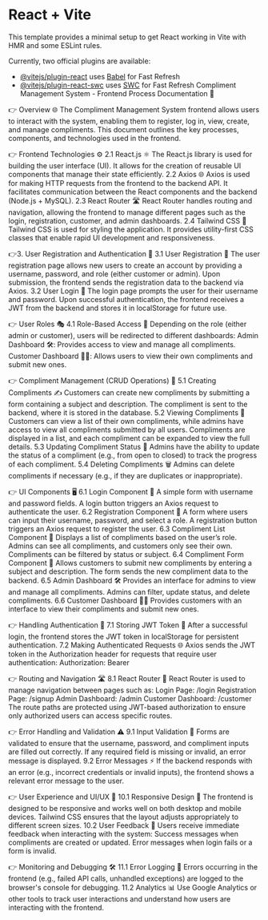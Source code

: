 # React + Vite

This template provides a minimal setup to get React working in Vite with HMR and some ESLint rules.

Currently, two official plugins are available:

- [@vitejs/plugin-react](https://github.com/vitejs/vite-plugin-react/blob/main/packages/plugin-react/README.md) uses [Babel](https://babeljs.io/) for Fast Refresh
- [@vitejs/plugin-react-swc](https://github.com/vitejs/vite-plugin-react-swc) uses [SWC](https://swc.rs/) for Fast Refresh
Compliment Management System - Frontend Process Documentation 🎨

👉 Overview 🌐
The Compliment Management System frontend allows users to interact with the system, enabling them to register, log in, view, create, and manage compliments. This document outlines the key processes, components, and technologies used in the frontend.

👉 Frontend Technologies ⚙️
2.1 React.js ⚛️
The React.js library is used for building the user interface (UI). It allows for the creation of reusable UI components that manage their state efficiently.
2.2 Axios 🌐
Axios is used for making HTTP requests from the frontend to the backend API. It facilitates communication between the React components and the backend (Node.js + MySQL).
2.3 React Router 🛣️
React Router handles routing and navigation, allowing the frontend to manage different pages such as the login, registration, customer, and admin dashboards.
2.4 Tailwind CSS 🎨
Tailwind CSS is used for styling the application. It provides utility-first CSS classes that enable rapid UI development and responsiveness.

👉3. User Registration and Authentication 🔐
3.1 User Registration 📝
The user registration page allows new users to create an account by providing a username, password, and role (either customer or admin).
Upon submission, the frontend sends the registration data to the backend via Axios.
3.2 User Login 🔑
The login page prompts the user for their username and password.
Upon successful authentication, the frontend receives a JWT from the backend and stores it in localStorage for future use.

👉 User Roles 🎭
4.1 Role-Based Access 🔑
Depending on the role (either admin or customer), users will be redirected to different dashboards:
Admin Dashboard 🛠️: Provides access to view and manage all compliments.
Customer Dashboard 🧑‍💼: Allows users to view their own compliments and submit new ones.

👉 Compliment Management (CRUD Operations) 💬
5.1 Creating Compliments ✍️
Customers can create new compliments by submitting a form containing a subject and description.
The compliment is sent to the backend, where it is stored in the database.
5.2 Viewing Compliments 👀
Customers can view a list of their own compliments, while admins have access to view all compliments submitted by all users.
Compliments are displayed in a list, and each compliment can be expanded to view the full details.
5.3 Updating Compliment Status 🔄
Admins have the ability to update the status of a compliment (e.g., from open to closed) to track the progress of each compliment.
5.4 Deleting Compliments 🗑️
Admins can delete compliments if necessary (e.g., if they are duplicates or inappropriate).

👉 UI Components 🖥️
6.1 Login Component 🔑
A simple form with username and password fields.
A login button triggers an Axios request to authenticate the user.
6.2 Registration Component 📝
A form where users can input their username, password, and select a role.
A registration button triggers an Axios request to register the user.
6.3 Compliment List Component 📜
Displays a list of compliments based on the user’s role.
Admins can see all compliments, and customers only see their own.
Compliments can be filtered by status or subject.
6.4 Compliment Form Component 📝
Allows customers to submit new compliments by entering a subject and description.
The form sends the new compliment data to the backend.
6.5 Admin Dashboard 🛠️
Provides an interface for admins to view and manage all compliments.
Admins can filter, update status, and delete compliments.
6.6 Customer Dashboard 🧑‍💼
Provides customers with an interface to view their compliments and submit new ones.

👉 Handling Authentication 🔐
7.1 Storing JWT Token 💾
After a successful login, the frontend stores the JWT token in localStorage for persistent authentication.
7.2 Making Authenticated Requests 🌐
Axios sends the JWT token in the Authorization header for requests that require user authentication:
Authorization: Bearer <token>

👉 Routing and Navigation 🛣️
8.1 React Router 🚦
React Router is used to manage navigation between pages such as:
Login Page: /login
Registration Page: /signup
Admin Dashboard: /admin
Customer Dashboard: /customer
The route paths are protected using JWT-based authorization to ensure only authorized users can access specific routes.

👉 Error Handling and Validation ⚠️
9.1 Input Validation 📝
Forms are validated to ensure that the username, password, and compliment inputs are filled out correctly.
If any required field is missing or invalid, an error message is displayed.
9.2 Error Messages ⚡
If the backend responds with an error (e.g., incorrect credentials or invalid inputs), the frontend shows a relevant error message to the user.

👉 User Experience and UI/UX 🌟
10.1 Responsive Design 📱
The frontend is designed to be responsive and works well on both desktop and mobile devices.
Tailwind CSS ensures that the layout adjusts appropriately to different screen sizes.
10.2 User Feedback 💬
Users receive immediate feedback when interacting with the system:
Success messages when compliments are created or updated.
Error messages when login fails or a form is invalid.

👉 Monitoring and Debugging 🛠️
11.1 Error Logging 📜
Errors occurring in the frontend (e.g., failed API calls, unhandled exceptions) are logged to the browser's console for debugging.
11.2 Analytics 📊
Use Google Analytics or other tools to track user interactions and understand how users are interacting with the frontend.


